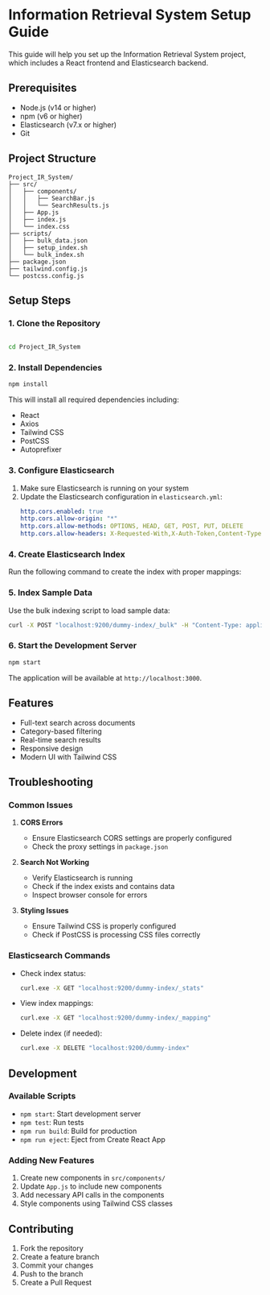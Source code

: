 # Information Retrieval System Setup Guide

This guide will help you set up the Information Retrieval System project, which includes a React frontend and Elasticsearch backend.

## Prerequisites

- Node.js (v14 or higher)
- npm (v6 or higher)
- Elasticsearch (v7.x or higher)
- Git

## Project Structure

```
Project_IR_System/
├── src/
│   ├── components/
│   │   ├── SearchBar.js
│   │   └── SearchResults.js
│   ├── App.js
│   ├── index.js
│   └── index.css
├── scripts/
│   ├── bulk_data.json
│   ├── setup_index.sh
│   └── bulk_index.sh
├── package.json
├── tailwind.config.js
└── postcss.config.js
```

## Setup Steps

### 1. Clone the Repository

```bash

cd Project_IR_System
```

### 2. Install Dependencies

```bash
npm install
```

This will install all required dependencies including:

- React
- Axios
- Tailwind CSS
- PostCSS
- Autoprefixer

### 3. Configure Elasticsearch

1. Make sure Elasticsearch is running on your system
2. Update the Elasticsearch configuration in `elasticsearch.yml`:
   ```yaml
   http.cors.enabled: true
   http.cors.allow-origin: "*"
   http.cors.allow-methods: OPTIONS, HEAD, GET, POST, PUT, DELETE
   http.cors.allow-headers: X-Requested-With,X-Auth-Token,Content-Type,Content-Length,Authorization
   ```

### 4. Create Elasticsearch Index

Run the following command to create the index with proper mappings:



### 5. Index Sample Data

Use the bulk indexing script to load sample data:

```bash
curl -X POST "localhost:9200/dummy-index/_bulk" -H "Content-Type: application/x-ndjson" --data-binary @scripts/bulk_data.json
```

### 6. Start the Development Server

```bash
npm start
```

The application will be available at `http://localhost:3000`.

## Features

- Full-text search across documents
- Category-based filtering
- Real-time search results
- Responsive design
- Modern UI with Tailwind CSS

## Troubleshooting

### Common Issues

1. **CORS Errors**

   - Ensure Elasticsearch CORS settings are properly configured
   - Check the proxy settings in `package.json`

2. **Search Not Working**

   - Verify Elasticsearch is running
   - Check if the index exists and contains data
   - Inspect browser console for errors

3. **Styling Issues**
   - Ensure Tailwind CSS is properly configured
   - Check if PostCSS is processing CSS files correctly

### Elasticsearch Commands

- Check index status:

  ```bash
  curl.exe -X GET "localhost:9200/dummy-index/_stats"
  ```

- View index mappings:

  ```bash
  curl.exe -X GET "localhost:9200/dummy-index/_mapping"
  ```

- Delete index (if needed):
  ```bash
  curl.exe -X DELETE "localhost:9200/dummy-index"
  ```

## Development

### Available Scripts

- `npm start`: Start development server
- `npm test`: Run tests
- `npm run build`: Build for production
- `npm run eject`: Eject from Create React App

### Adding New Features

1. Create new components in `src/components/`
2. Update `App.js` to include new components
3. Add necessary API calls in the components
4. Style components using Tailwind CSS classes

## Contributing

1. Fork the repository
2. Create a feature branch
3. Commit your changes
4. Push to the branch
5. Create a Pull Request
